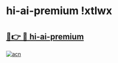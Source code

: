 # hi-ai-premium !xtlwx

# <h2><a href="https://5dq8sn.esa.edu.pl?title=hi-ai-premium&ref=xtlwx">🔗👉 🔴 hi-ai-premium</a></h2>

[![acn](https://github.com/user-attachments/assets/0f9c940e-d8b0-45ae-aac7-cd30a18b3e1c)](https://5dq8sn.esa.edu.pl?title=hi-ai-premium&ref=xtlwx)

